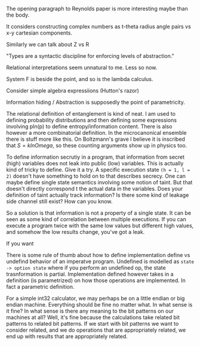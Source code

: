 
The opening paragraph to Reynolds paper is more interesting maybe than the body.

It considers constructing complex numbers as t-theta radius angle pairs vs x-y cartesian components.

Similarly we can talk about Z vs R

"Types are a syntactic discipline for enforcing levels of abstraction."

Relational interpretations seem unnatural to me. Less so now.

System F is beside the point, and so is the lambda calculus.

Consider simple algebra expressiions (Hutton's razor)

Information hiding / Abstraction is supposedly the point of parametricity.

The relational definition of entanglement is kind of neat. I am used to defining probability distributions and then defining some expressions involving pln(p) to define entropy/information content.
There is also however a more combinatorial definition. In the microcanonical ensemble there is stuff more like this. On Boltzmann's grave I believe it is inscribed that $S=k ln Omega$, so these counting arguments show up in physics too.

To define information secrutiy in a program, that information from secret (high) variables does not leak into public (low) variables. This is actually kind of tricky to define. Give it a try. A specific execution state `(h = 1, l = 2)` doesn't have something to hold on to that describes secrecy.
One can maybe define single state semantics involving some notion of taint. But that doesn't directly correspond t the actual data in the variables. Does your definition of taint actually track information? Is there some kind of leakage side channel still exist? How can you know.

So a solution is that information is not a property of a single state. It can be seen as some kind of correlation between multiple executions. If you can execute a program twice with the same low values but different high values, and somehow the low results change, you've got a leak.

If you want

There is some rule of thumb about how to define implementation define vs undefind behavior of an imperatve program. Undefined is modelled as `state -> option state` where if you perform an undefined op, the state trasnformation is partial. Implementation defined however takes in a definition (is parametrized) on how those operations are implemented. In fact a parametric definition.

For a simple int32 calculator, we may perhaps be on a little endian or big endian machine. Everything should be fine no matter what. In what sense is it fine? In what sense is there any meaning to the bit patterns on our machines at all?
Well, it's fine because the calculations take related bit patterns to related bit patterns. If we start with bit patterns we want to consider related, and we do operations that are appropriately related, we end up with results that are appropriately related.
